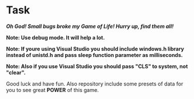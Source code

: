 # Task
  **_Oh God! Small bugs broke my Game of Life! Hurry up, find them all!_** 
    
  **Note: Use debug mode. It will help a lot.**  
    
  **Note: If youre using Visual Studio you should include windows.h library instead of unistd.h and pass sleep function parameter as milliseconds.**
    
  **Note: Also if you use Visual Studio you should pass "CLS" to system, not "clear".** 
    
   Good luck and have fun. Also repository include some presets of data for you to see great **POWER** of this game.  

